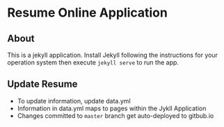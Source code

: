 # Resume Online Application

## About
This is a jekyll application. Install Jekyll following the instructions for your operation system then execute `jekyll serve` to run the app.

## Update Resume
- To update information, update data.yml
- Information in data.yml maps to pages within the Jykll Application
- Changes committed to `master` branch get auto-deployed to gitbub.io